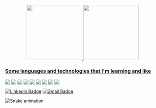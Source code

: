 <div align="center">
    <a href="https://github.com/vitorspk">
<img height="180em" src="https://github-readme-stats.vercel.app/api?username=vitorspk&show_icons=true&theme=codeSTACKr&include_all_commits=true&count_private=true"/>
 <img height="180em" src="https://github-readme-stats.vercel.app/api/top-langs/?username=vitorspk&layout=compact&langs_count=7&theme=codeSTACKr"/>
</div>

### Some languages and technologies that I'm learning and like

[<img align="center" src="https://img.shields.io/badge/-TypeScript-3178C6?logo=typescript&logoColor=white&style=flat" style="max-width:100%;">](https://www.typescriptlang.org)
[<img align="center" src="https://img.shields.io/badge/-JavaScript-323330?logo=javascript&style=flat" style="max-width:100%;">](https://www.javascript.com)
[<img align="center" src="https://img.shields.io/badge/-NodeJs-339933?logo=node.js&logoColor=white&style=flat" style="max-width:100%;">](https://nodejs.org/en/)
[<img align="center" src="https://img.shields.io/badge/-ReactJs-61DAFB?logo=react&logoColor=white&style=flat" style="max-width:100%;">](https://reactjs.org)
[<img align="center" src="https://img.shields.io/badge/-Java-007396?logo=java&logoColor=white&style=flat" style="max-width:100%;">](https://docs.oracle.com/javase/8/docs/technotes/guides/language/index.html)
[<img align="center" src="https://img.shields.io/badge/-Python-3776AB?logo=python&logoColor=white&style=flat" style="max-width:100%;">](https://www.python.org)
[<img align="center" src="https://img.shields.io/badge/-VueJs-4FC08D?logo=vue.js&logoColor=white&style=flat" style="max-width:100%;">](https://vuejs.org)
[<img align="center" src="https://img.shields.io/badge/-go-3178C6?logo=go&logoColor=white&style=flat" style="max-width:100%;">](https://go.dev)
[<img align="center" src="https://img.shields.io/badge/-Docker-3178C6?logo=docker&logoColor=white&style=flat" style="max-width:100%;">](https://www.docker.com)

[![Linkedin Badge](https://img.shields.io/badge/-LinkedIn-blue?style=flat-square&logo=Linkedin&logoColor=white&link=https://www.linkedin.com/in/vitorschiavo)](https://www.linkedin.com/in/vitorschiavo)
[![Gmail Badge](https://img.shields.io/badge/-Gmail-c14438?style=flat-square&logo=Gmail&logoColor=white&link=mailto:seu_email)](mailto:vitorspk@gmail.com)


![Snake animation](https://github.com/vitorspk/vitorspk/blob/output/github-contribution-grid-snake.svg)